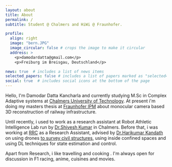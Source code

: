 ```yaml
---
layout: about
title: About
permalink: /
subtitle: Student @ Chalmers and HiWi @ Fraunhofer.

profile:
  align: right
  image: "bern.JPG"
  image_circular: false # crops the image to make it circular
  address: >
    <p>damodardatta@gmail.com</p>
    <p>Freiburg im Breisgau, Deutschland</p>

news: true  # includes a list of news items
selected_papers: false # includes a list of papers marked as "selected={true}"
social: true  # includes social icons at the bottom of the page
---
```


Hello, I'm Damodar Datta Kancharla and currently studying M.Sc in Complex Adaptive systems at [Chalmers University of Technology](https://www.chalmers.se/en/). At present i'm doing my masters thesis at [Fraunhofer IPM](https://www.ipm.fraunhofer.de/en.html) about monocular camera based 3D reconstruction of railway infrastructure.

Until recently, i used to work as a research assistant at Robot Athletic Intelligence Lab run by [Dr.Shivesh Kumar](https://www.chalmers.se/en/persons/shivesh/) in Chalmers. Before that, i was working at [RRC](https://robotics.iiit.ac.in/) as a Research Assistant, advised by [Dr.Harikumar Kandath](https://sites.google.com/view/harikumar-kandath/home) on using drones [to survey civil structures](https://github.com/UVRSABI), using inside confined spaces and using DL techniques for state estimation and control.

Apart from Research, i like travelling and cooking . I'm always open for discussion in F1 racing, anime, cuisines and movies.